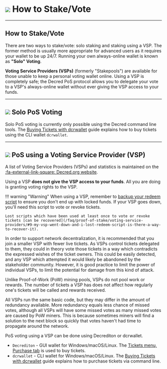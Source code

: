 # <img class="dcr-icon" src="/img/dcr-icons/QuestionTicket.svg" /> How to Stake/Vote

---

## How to Stake/Vote

There are two ways to stake/vote: solo staking and staking using a VSP. The former method is usually more appropriate for advanced users as it requires your wallet to be up 24/7. Running your own always-online wallet is known as **"Solo" Voting**.

**Voting Service Providers (VSPs)** (formerly "Stakepools") are available for those unable to keep a personal voting wallet online. Using a VSP is completely safe; the Decred PoS protocol allows you to delegate your vote to a VSP's always-online wallet without ever giving the VSP access to your funds.

---

## <img class="dcr-icon" src="/img/dcr-icons/Solo.svg" /> Solo PoS Voting

Solo PoS voting is currently only possible using the Decred command line tools. The [Buying Tickets with dcrwallet](../wallets/cli/dcrwallet-tickets.md) guide explains how to buy tickets using the CLI wallet `dcrwallet`.

---

## <img class="dcr-icon" src="/img/dcr-icons/Servers.svg" /> PoS using a Voting Service Provider (VSP)

A list of Voting Service Providers (VSPs) and statistics is maintained on the
[:fa-external-link-square: Decred.org website](https://decred.org/vsp/).

Using a VSP **does not give the VSP access to your funds**. All you are doing is granting voting rights to the VSP.

!!! warning "Warning"
    When using a VSP, remember to [backup your redeem script](../../wallets/decrediton/using-decrediton/#backup-redeem-script) to ensure you don't end up with locked funds. If your VSP goes down, you'll need this script to vote or revoke tickets.

    Lost scripts which have been used at least once to vote or revoke tickets [can be recovered](/faq/proof-of-stake/voting-service-providers/#9-my-vsp-went-down-and-i-lost-redeem-script-is-there-a-way-to-recover-it).

In order to support network decentralization, it is recommended that you join a smaller VSP with fewer live tickets. As VSPs control tickets delegated to them, they could in theory vote those tickets in a way which contradicts the expressed wishes of the ticket owners. This could be easily detected, and any VSP which attempted it would likely be abandoned by the stakeholder community. However, it is good practice to limit the power of individual VSPs, to limit the potential for damage from this kind of attack.

Unlike Proof-of-Work (PoW) mining pools, VSPs do not pool work or rewards. The number of tickets a VSP has does not affect how regularly one's tickets will be called and rewards received. 

All VSPs run the same basic code, but they may differ in the amount of redundancy available.
More redundancy equals less chance of missed votes, although all VSPs will have some missed votes as many missed votes are caused by PoW miners. This is because sometimes miners will find a solution to the next block so quickly that votes haven't had time to propagate around the network.

PoS voting using a VSP can be done using Decrediton or dcrwallet.

- `Decrediton` - GUI wallet for Windows/macOS/Linux. The [Tickets menu, Purchase tab](../wallets/decrediton/using-decrediton.md#tickets) is used to buy tickets.
- `dcrwallet` - CLI wallet for Windows/macOS/Linux. The [Buying Tickets with dcrwallet](../wallets/cli/dcrwallet-tickets.md) guide explains how to purchase tickets via command line.
